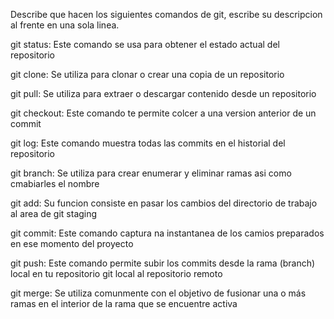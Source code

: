 Describe que hacen los siguientes comandos de git, escribe su descripcion al frente en una sola linea.

git status: Este comando se usa para obtener el estado actual del repositorio

git clone: Se utiliza para clonar o crear una copia de un repositorio

git pull: Se utiliza para extraer o descargar contenido desde un repositorio

git checkout: Este comando te permite colcer a una version anterior de un commit

git log: Este comando muestra todas las commits en el historial del repositorio

git branch: Se utiliza para crear enumerar y eliminar ramas asi como cmabiarles el nombre

git add: Su funcion consiste en pasar los cambios del directorio de trabajo al area de git staging

git commit: Este comando captura na instantanea de los camios preparados en ese momento del proyecto

git push: Este comando permite subir los commits desde la rama (branch) local en tu repositorio git local al repositorio remoto

git merge: Se utiliza comunmente con el objetivo de fusionar una o más ramas en el interior de la rama que se encuentre activa
